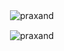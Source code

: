 <p>&nbsp;<img align="center" src="dsc.bio/Praxand" alt="praxand" /></p>
<p>&nbsp;<img align="center" src="https://github-readme-stats.vercel.app/api?username=praxand&show_icons=true&theme=dark" alt="praxand" /></p>

